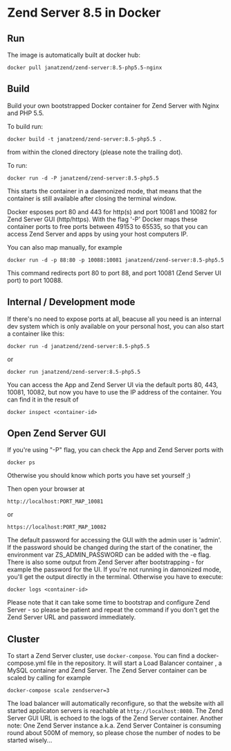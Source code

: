 Zend Server 8.5  in Docker
============================================
Run
---
The image is automatically built at docker hub:
```
docker pull janatzend/zend-server:8.5-php5.5-nginx
```

Build
-----
Build your own bootstrapped Docker container for Zend Server with Nginx and PHP 5.5.

To build run:
```
docker build -t janatzend/zend-server:8.5-php5.5 .
```
from within the cloned directory (please note the trailing dot).

To run:
```
docker run -d -P janatzend/zend-server:8.5-php5.5
```
This starts the container in a daemonized mode, that means that the container is still available after closing the terminal window.

Docker esposes port 80 and 443 for http(s) and port 10081 and 10082 for Zend Server GUI (http/https). With the flag '-P' Docker maps these container ports to free ports between 49153 to 65535, so that you can access Zend Server and apps by using your host computers IP. 

You can also map manually, for example
```
docker run -d -p 88:80 -p 10088:10081 janatzend/zend-server:8.5-php5.5
```
This command redirects port 80 to port 88, and port 10081 (Zend Server UI port) to port 10088.

Internal / Development mode
---------------------------
If there's no need to expose ports at all, beacuse all you need is an internal dev system which is only available on your personal host, you can also start a container like this:
```
docker run -d janatzend/zend-server:8.5-php5.5
```
or
```
docker run janatzend/zend-server:8.5-php5.5
```
You can access the App and Zend Server UI via the default ports 80, 443, 10081, 10082, but now you have to use the IP address of the container. You can find it in the result of
```
docker inspect <container-id>
```

Open Zend Server GUI
-----
If you're using "-P" flag, you can check the App and Zend Server ports with
```
docker ps
```
Otherwise you should know which ports you have set yourself ;)

Then open your browser at
```
http://localhost:PORT_MAP_10081
```
or
```
https://localhost:PORT_MAP_10082
```
The default password for accessing the GUI with the admin user is 'admin'. If the password should be changed during the start of the conatiner, the environment var ZS_ADMIN_PASSWORD can be added with the -e flag.
There is also some output from Zend Server after bootstrapping - for example the password for the UI. If you're not running in damonized mode, you'll get the output directly in the terminal. Otherwise you have to execute:
```
docker logs <container-id>
```
Please note that it can take some time to bootstrap and configure Zend Server - so please be patient and repeat the command if you don't get the Zend Server URL and password immediately.

Cluster
-------
To start a Zend Server cluster, use `docker-compose`. You can find a docker-compose.yml file in the repository. It will start a Load Balancer container , a MySQL container and Zend Server.
The Zend Server container can be scaled by calling for example
```
docker-compose scale zendserver=3
```
The load balancer will automatically reconfigure, so that the website with all started applicaton servers is reachable at `http://localhost:8080`. The Zend Server GUI URL is echoed to the logs of the Zend Server container.
Another note: One Zend Server instance a.k.a. Zend Server Container is consuming round about 500M of memory, so please chose the number of nodes to be started wisely...
